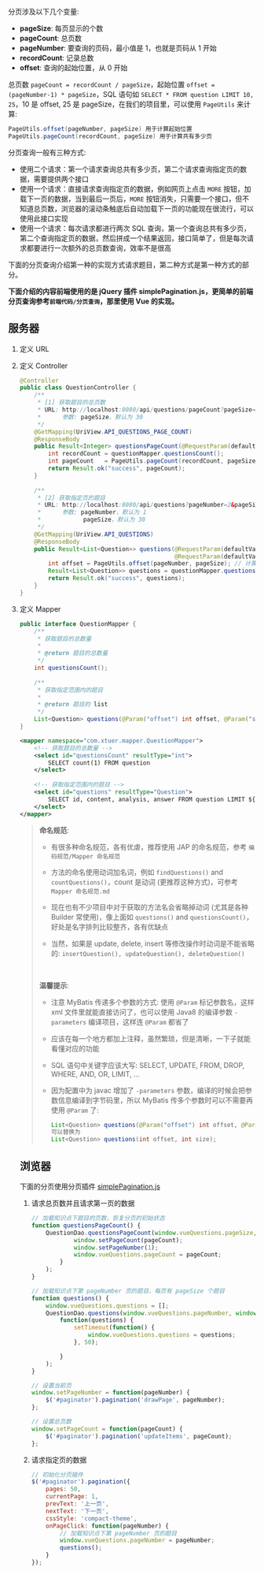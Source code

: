 分页涉及以下几个变量: 

* **pageSize**: 每页显示的个数
* **pageCount**: 总页数
* **pageNumber**: 要查询的页码，最小值是 1，也就是页码从 1 开始
* **recordCount**: 记录总数
* **offset**: 查询的起始位置，从 0 开始

总页数 `pageCount = recordCount / pageSize`，起始位置 `offset = (pageNumber-1) * pageSize`，SQL 语句如 `SELECT * FROM question LIMIT 10, 25`，10 是 offset, 25 是 pageSize，在我们的项目里，可以使用 `PageUtils` 来计算:

```java
PageUtils.offset(pageNumber, pageSize) 用于计算起始位置
PageUtils.pageCount(recordCount, pageSize) 用于计算共有多少页
```

分页查询一般有三种方式:

* 使用二个请求：第一个请求查询总共有多少页，第二个请求查询指定页的数据，需要提供两个接口
* 使用一个请求：直接请求查询指定页的数据，例如网页上点击 `MORE` 按钮，加载下一页的数据，当到最后一页后，`MORE` 按钮消失，只需要一个接口，但不知道总页数，浏览器的滚动条触底后自动加载下一页的功能现在很流行，可以使用此接口实现
* 使用一个请求：每次请求都进行两次 SQL 查询，第一个查询总共有多少页，第二个查询指定页的数据，然后拼成一个结果返回，接口简单了，但是每次请求都要进行一次额外的总页数查询，效率不是很高

下面的分页查询介绍第一种的实现方式请求题目，第二种方式是第一种方式的部分。

**下面介绍的内容前端使用的是 jQuery 插件 simplePagination.js，更简单的前端分页查询参考`前端代码/分页查询`，那里使用 Vue 的实现。**

## 服务器

1. 定义 URL

2. 定义 Controller

   ```java
   @Controller
   public class QuestionController {
       /**
        * [1] 获取题目的总页数
        * URL: http://localhost:8080/api/questions/pageCount?pageSize=30
        *      参数: pageSize，默认为 30
        */
       @GetMapping(UriView.API_QUESTIONS_PAGE_COUNT)
       @ResponseBody
       public Result<Integer> questionsPageCount(@RequestParam(defaultValue = "30") int pageSize) {
           int recordCount = questionMapper.questionsCount();
           int pageCount   = PageUtils.pageCount(recordCount, pageSize); // 计算总页数
           return Result.ok("success", pageCount);
       }
     
       /**
        * [2] 获取指定页的题目
        * URL: http://localhost:8080/api/questions?pageNumber=2&pageSize=30
        *      参数: pageNumber，默认为 1 
        *            pageSize，默认为 30
        */
       @GetMapping(UriView.API_QUESTIONS)
       @ResponseBody
       public Result<List<Question>> questions(@RequestParam(defaultValue="1") int pageNumber,                            
                                               @RequestParam(defaultValue="30") int pageSize) {
           int offset = PageUtils.offset(pageNumber, pageSize); // 计算 offset
           Result<List<Question>> questions = questionMapper.questions(offset, pageSize);
           return Result.ok("success", questions);
       }
   }
   ```

3. 定义 Mapper

   ```java
   public interface QuestionMapper {
       /**
        * 获取题目的总数量
        *
        * @return 题目的总数量
        */
       int questionsCount();
     
       /**
        * 获取指定范围内的题目
        *
        * @return 题目的 list
        */
       List<Question> questions(@Param("offset") int offset, @Param("size") int size);
   }
   ```

   ```xml
   <mapper namespace="com.xtuer.mapper.QuestionMapper">
       <!-- 获取题目的总数量 -->
       <select id="questionsCount" resultType="int">
           SELECT count(1) FROM question
       </select>
     
       <!-- 获取指定范围内的题目 -->
       <select id="questions" resultType="Question">
           SELECT id, content, analysis, answer FROM question LIMIT ${offset}, ${size}
       </select>
   </mapper>
   ```

   > **命名规范**: 
   >
   > * 有很多种命名规范，各有优虐，推荐使用 JAP 的命名规范，参考 `编码规范/Mapper 命名规范`
   >
   >
   > * 方法的命名使用动词加名词，例如 `findQuestions()` and `countQuestions()`，count 是动词 (更推荐这种方式)，可参考 `Mapper 命名规范.md`
   > * 现在也有不少项目中对于获取的方法名会省略掉动词 (尤其是各种 Builder 常使用)，像上面如 `questions()` and `questionsCount()`，好处是名字排列比较整齐，各有优缺点
   > * 当然，如果是 update, delete, insert 等修改操作时动词是不能省略的: `insertQuestion(), updateQuestion(), deleteQuestion()`
   >
   > ​
   >
   > **温馨提示**: 
   >
   > * 注意 MyBatis 传递多个参数的方式: 使用 `@Param` 标记参数名，这样 xml 文件里就能直接访问了，也可以使用 Java8 的编译参数 `-parameters` 编译项目，这样连 `@Param` 都省了
   >
   >
   > * 应该在每一个地方都加上注释，虽然繁琐，但是清晰，一下子就能看懂对应的功能
   >
   > * SQL 语句中关键字应该大写: SELECT, UPDATE, FROM, DROP, WHERE, AND, OR, LIMIT, ...
   >
   > * 因为配置中为 javac 增加了 `-parameters` 参数，编译的时候会把参数信息编译到字节码里，所以 MyBatis 传多个参数时可以不需要再使用 `@Param` 了:
   >
   >   ```java
   >   List<Question> questions(@Param("offset") int offset, @Param("size") int size);
   >   可以替换为
   >   List<Question> questions(int offset, int size);
   >   ```

   ## 浏览器

   下面的分页使用分页插件 [simplePagination.js](http://flaviusmatis.github.io/simplePagination.js/)

   1. 请求总页数并且请求第一页的数据

      ```js
      // 加载知识点下题目的页数，恢复分页的初始状态
      function questionsPageCount() {
          QuestionDao.questionsPageCount(window.vueQuestions.pageSize, function(pageCount) {
                  window.setPageCount(pageCount);
                  window.setPageNumber(1);
                  window.vueQuestions.pageCount = pageCount;
              }
          );
      }

      // 加载知识点下第 pageNumber 页的题目，每页有 pageSize 个题目
      function questions() {
          window.vueQuestions.questions = [];
          QuestionDao.questions(window.vueQuestions.pageNumber, window.vueQuestions.pageSize,
              function(questions) {
                  setTimeout(function() {
                      window.vueQuestions.questions = questions;
                  }, 50);

              }
          );
      }

      // 设置当前页
      window.setPageNumber = function(pageNumber) {
          $('#paginator').pagination('drawPage', pageNumber);
      };

      // 设置总页数
      window.setPageCount = function(pageCount) {
          $('#paginator').pagination('updateItems', pageCount);
      };
      ```

   2. 请求指定页的数据

      ```js
      // 初始化分页插件
      $('#paginator').pagination({
          pages: 50,
          currentPage: 1,
          prevText: '上一页',
          nextText: '下一页',
          cssStyle: 'compact-theme',
          onPageClick: function(pageNumber) {
              // 加载知识点下第 pageNumber 页的题目
              window.vueQuestions.pageNumber = pageNumber;
              questions();
          }
      });
      ```

      ​